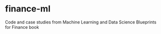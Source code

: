 # finance-ml
Code and case studies from Machine Learning and Data Science Blueprints for Finance book
